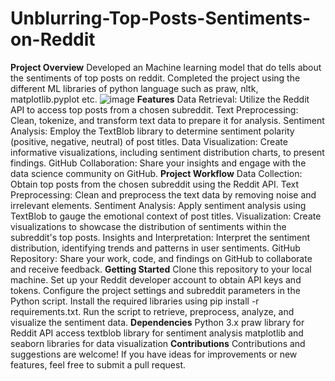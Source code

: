 # Unblurring-Top-Posts-Sentiments-on-Reddit
**Project Overview**
Developed an Machine learning model that do tells about the sentiments of top posts on reddit.
Completed the project using the different ML libraries of python language such as praw, nltk, matplotlib.pyplot etc.
![image](https://github.com/dhruvgoyal9999/Unblurring-Users-Sentiments-on-Reddit/assets/142114666/0070d62d-19e6-461c-89b6-2e387e042527)
**Features**
Data Retrieval: Utilize the Reddit API to access top posts from a chosen subreddit.
Text Preprocessing: Clean, tokenize, and transform text data to prepare it for analysis.
Sentiment Analysis: Employ the TextBlob library to determine sentiment polarity (positive, negative, neutral) of post titles.
Data Visualization: Create informative visualizations, including sentiment distribution charts, to present findings.
GitHub Collaboration: Share your insights and engage with the data science community on GitHub.
**Project Workflow**
Data Collection: Obtain top posts from the chosen subreddit using the Reddit API.
Text Preprocessing: Clean and preprocess the text data by removing noise and irrelevant elements.
Sentiment Analysis: Apply sentiment analysis using TextBlob to gauge the emotional context of post titles.
Visualization: Create visualizations to showcase the distribution of sentiments within the subreddit's top posts.
Insights and Interpretation: Interpret the sentiment distribution, identifying trends and patterns in user sentiments.
GitHub Repository: Share your work, code, and findings on GitHub to collaborate and receive feedback.
**Getting Started**
Clone this repository to your local machine.
Set up your Reddit developer account to obtain API keys and tokens.
Configure the project settings and subreddit parameters in the Python script.
Install the required libraries using pip install -r requirements.txt.
Run the script to retrieve, preprocess, analyze, and visualize the sentiment data.
**Dependencies**
Python 3.x
praw library for Reddit API access
textblob library for sentiment analysis
matplotlib and seaborn libraries for data visualization
**Contributions**
Contributions and suggestions are welcome! If you have ideas for improvements or new features, feel free to submit a pull request.

